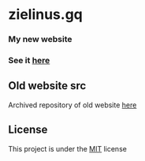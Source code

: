 # zielinus.gq

### My new website

### See it [here](https://www.zielinus.gq/)

## Old website src

Archived repository of old website [here](https://github.com/Zielin0/zielino-web)

## License

This project is under the [MIT](./LICENSE) license
